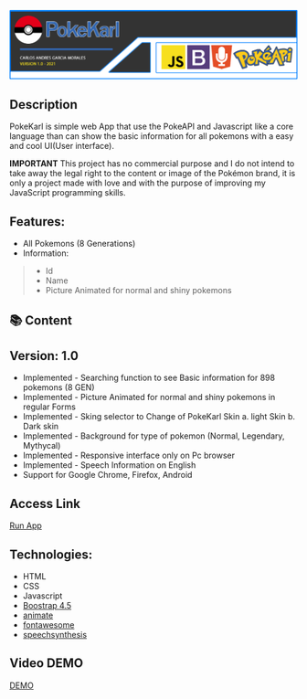 ![](Top.fw.png)

## Description

PokeKarl is simple web App that use the PokeAPI and Javascript like a core language than can show the basic information for all pokemons with a easy and cool UI(User interface).

**IMPORTANT** This project has no commercial purpose and I do not intend to take away the legal right to the content or image of the Pokémon brand, it is only a project made with love and with the purpose of improving my JavaScript programming skills.

## Features: 

- All Pokemons (8 Generations)
- Information:
> - Id
> - Name
> - Picture Animated for normal and shiny pokemons

## :books: Content

## Version: 1.0

- Implemented - Searching function to see Basic information for 898 pokemons (8 GEN)
- Implemented - Picture Animated for normal and shiny pokemons in regular Forms
- Implemented - Sking selector to Change of PokeKarl Skin a. light Skin b. Dark skin
- Implemented - Background for type of pokemon (Normal, Legendary, Mythycal)
- Implemented - Responsive interface only on Pc browser
- Implemented - Speech Information on English
- Support for Google Chrome, Firefox, Android

## Access Link

[Run App]()

## Technologies:

- HTML
- CSS
- Javascript
- [Boostrap 4.5](https://getbootstrap.com/docs/4.5/getting-started/introduction/)
- [animate](https://animate.style/)
- [fontawesome](https://fontawesome.com/)
- [speechsynthesis](https://developer.mozilla.org/en-US/docs/Web/API/SpeechSynthesis)

## Video DEMO

[DEMO]()